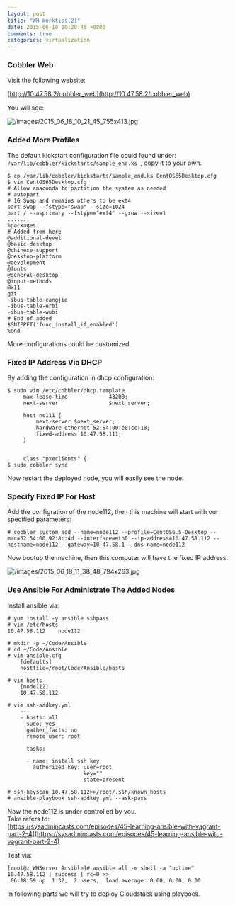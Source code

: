 ```yaml
---
layout: post
title: "WH Worktips(2)"
date: 2015-06-18 10:20:48 +0800
comments: true
categories: virtualization
---
```

### Cobbler Web
Visit the following website:     

[http://10.47.58.2/cobbler_web](http://10.47.58.2/cobbler_web)      

You will see:    

![/images/2015_06_18_10_21_45_755x413.jpg](/images/2015_06_18_10_21_45_755x413.jpg)     

### Added More Profiles
The default kickstart configuration file could found under:     
`/var/lib/cobbler/kickstarts/sample_end.ks `, copy it to your own.    

```
$ cp /var/lib/cobbler/kickstarts/sample_end.ks CentOS65Desktop.cfg
$ vim CentOS65Desktop.cfg
# Allow anaconda to partition the system as needed
# autopart
# 1G Swap and remains others to be ext4
part swap --fstype="swap" --size=1024
part / --asprimary --fstype="ext4" --grow --size=1
.......
%packages
# Added from here
@additional-devel
@basic-desktop
@chinese-support
@desktop-platform
@development
@fonts
@general-desktop
@input-methods
@x11
git
-ibus-table-cangjie
-ibus-table-erbi
-ibus-table-wubi
# End of added
$SNIPPET('func_install_if_enabled')
%end

```
More configurations could be customized.    

### Fixed IP Address Via DHCP
By adding the configuration in dhcp configuration:    

```
$ sudo vim /etc/cobbler/dhcp.template
     max-lease-time             43200;      
     next-server                $next_server; 

     host ns111 {
         next-server $next_server;
         hardware ethernet 52:54:00:e0:cc:18;
         fixed-address 10.47.58.111;
     }


     class "pxeclients" {
$ sudo cobbler sync
```
Now restart the deployed node, you will easily see the node.   

### Specify Fixed IP For Host
Add the configration of the node112, then this machine will start with our specified parameters:    

```
# cobbler system add --name=node112 --profile=CentOS6.5-Desktop --mac=52:54:00:92:8c:4d --interface=eth0 --ip-address=10.47.58.112 --hostname=node112 --gateway=10.47.58.1 --dns-name=node112
```
Now bootup the machine, then this computer will have the fixed IP address.   

![/images/2015_06_18_11_38_48_794x263.jpg](/images/2015_06_18_11_38_48_794x263.jpg)    


### Use Ansible For Administrate The Added Nodes
Install ansible via:     

```
# yum install -y ansible sshpass
# vim /etc/hosts
10.47.58.112    node112

# mkdir -p ~/Code/Ansible
# cd ~/Code/Ansible
# vim ansible.cfg
    [defaults]
    hostfile=/root/Code/Ansible/hosts

# vim hosts
    [node112]
    10.47.58.112

# vim ssh-addkey.yml
    ---
    - hosts: all
      sudo: yes
      gather_facts: no
      remote_user: root
    
      tasks:
    
      - name: install ssh key
        authorized_key: user=root
                        key="" 
                        state=present

# ssh-keyscan 10.47.58.112>>/root/.ssh/known_hosts
# ansible-playbook ssh-addkey.yml --ask-pass
```
Now the node112 is under controlled by you.    
Take refers to:    
[https://sysadmincasts.com/episodes/45-learning-ansible-with-vagrant-part-2-4](https://sysadmincasts.com/episodes/45-learning-ansible-with-vagrant-part-2-4)    

Test via:    

```
[root@z_WHServer Ansible]# ansible all -m shell -a "uptime"
10.47.58.112 | success | rc=0 >>
 06:18:59 up  1:32,  2 users,  load average: 0.00, 0.00, 0.00
```

In following parts we will try to deploy Cloudstack using playbook.    
